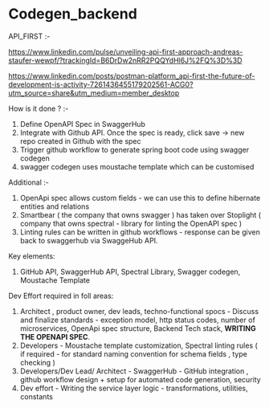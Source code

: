 
# Codegen_backend

API_FIRST :- 

https://www.linkedin.com/pulse/unveiling-api-first-approach-andreas-staufer-wewpf/?trackingId=B6DrDw2nRR2PQQYdHl6J%2FQ%3D%3D

https://www.linkedin.com/posts/postman-platform_api-first-the-future-of-development-is-activity-7261436455179202561-ACG0?utm_source=share&utm_medium=member_desktop

How is it done ? :-

1. Define OpenAPI Spec in SwaggerHub
2. Integrate with Github API. Once the spec is ready, click save -> new repo created in Github with the spec
3. Trigger github workflow to generate spring boot code using swagger codegen
4. swagger codegen uses moustache template which can be customised

Additional :-

1. OpenApi spec allows custom fields - we can use this to define hibernate entities and relations
2. Smartbear ( the company that owns swagger ) has taken over Stoplight ( company that owns spectral - library for linting the OpenAPI spec )
3. Linting rules can be written in github workflows - response can be given back to swaggerhub via SwaggeHub API.

Key elements:
1. GitHub API, SwaggerHub API, Spectral Library, Swagger codegen, Moustache Template

Dev Effort required in foll areas: 
1. Architect , product owner, dev leads, techno-functional spocs - Discuss and finalize standards - exception model, http status codes, number of microservices, OpenApi spec structure, Backend Tech stack, **WRITING THE OPENAPI SPEC**.
2. Developers - Moustache template customization, Spectral linting rules ( if required - for standard naming convention for schema fields , type checking )
3. Developers/Dev Lead/ Architect - SwaggerHub - GitHub integration , github workflow design + setup for automated code generation, security
4. Dev effort - Writing the service layer logic - transformations, utilities, constants
